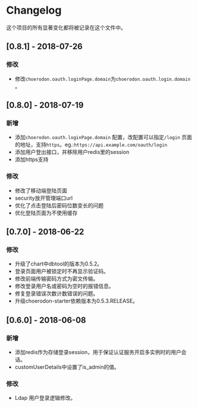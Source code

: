 # Changelog

这个项目的所有显著变化都将被记录在这个文件中。

## [0.8.1] - 2018-07-26

### 修改

- 修改`choerodon.oauth.loginPage.domain`为`choerodon.oauth.login.domain` 。

## [0.8.0] - 2018-07-19

### 新增

- 添加`choerodon.oauth.loginPage.domain` 配置，改配置可以指定`/login` 页面的地址，支持`https`。eg.:`https://api.example.com/oauth/login`
- 添加用户登出接口，并移除用户redis里的session
- 添加https支持
 
### 修改

- 修改了移动端登陆页面
- security放开管理端口url
- 优化了点击登陆后密码位数变长的问题
- 优化登陆页面为不使用缓存



## [0.7.0] - 2018-06-22

### 修改

- 升级了chart中dbtool的版本为0.5.2。
- 登录页面用户被锁定时不再显示验证码。
- 修改前端传输密码方式为密文传输。
- 修改登录用户名或密码为空时的报错信息。
- 修复登录错误次数计数错误的问题。
- 升级choerodon-starter依赖版本为0.5.3.RELEASE。

## [0.6.0] - 2018-06-08

### 新增

- 添加redis作为存储登录session，用于保证认证服务开启多实例时的用户会话。
- customUserDetails中设置了is_admin的值。

### 修改

- Ldap 用户登录逻辑修改。